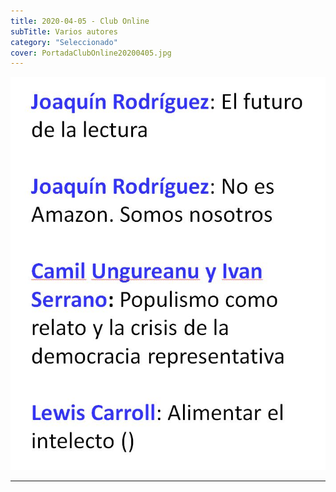 ```yaml
---
title: 2020-04-05 - Club Online
subTitle: Varios autores
category: "Seleccionado"
cover: PortadaClubOnline20200405.jpg
---
```

!["Imagen no encontrada"](PortadaClubOnline20200405.jpg)
***
